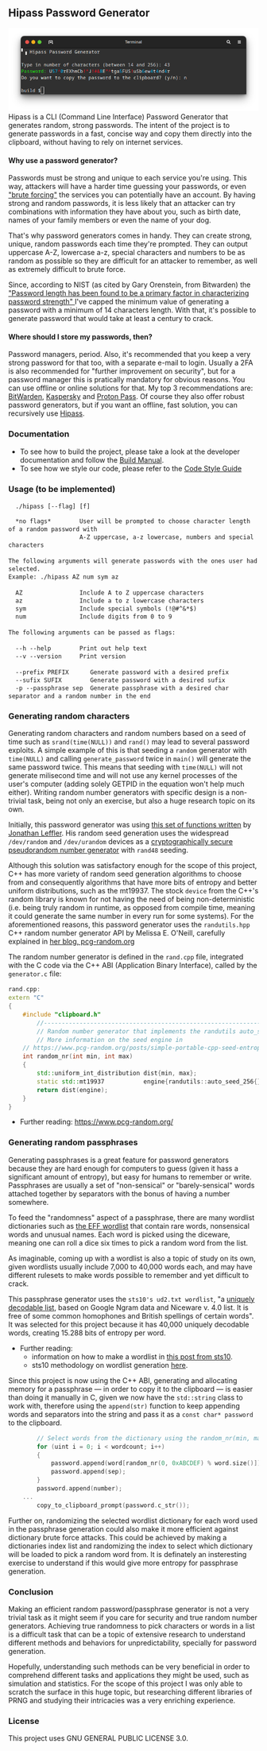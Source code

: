## Hipass Password Generator

![Hipass password generator](./doc/assets/hipass.png)
Hipass is a CLI (Command Line Interface) Password Generator that generates random, strong passwords. 
The intent of the project is to generate passwords in a fast, concise way and copy them directly into the clipboard, without having 
to rely on internet services.

#### Why use a password generator?
Passwords must be strong and unique to each service you're using. This way, attackers will have a harder time guessing your passwords, or even 
<a href="https://www.fortinet.com/resources/cyberglossary/brute-force-attack">"brute forcing"</a> 
the services you can potentially have an account. By having strong and random passwords, it is less likely that an attacker can try combinations with information
they have about you, such as birth date, names of your family members or even the name of your dog. 

That's why password generators comes in handy. They can create strong, unique, random passwords each time they're prompted. 
They can output uppercase A-Z, lowercase a-z, special characters and numbers to be as random as possible so they are difficult for an attacker to remember,
as well as extremely difficult to brute force.

Since, according to NIST (as cited by Gary Orenstein, from Bitwarden) the 
<a href="https://bitwarden.com/blog/how-long-should-my-password-be/">
"Password length has been found to be a primary factor in characterizing password strength"
</a>
I've capped the minimum value of generating a password with a minimum of 14 characters length. 
With that, it's possible to generate password that would take at least a century to crack. 

#### Where should I store my passwords, then?
Password managers, period. Also, it's recommended that you keep a very strong password for that too, with a separate e-mail to login.
Usually a 2FA is also recommended for "further improvement on security", but for a password manager this is pratically mandatory for obvious reasons. 
You can use offline or online solutions for that. My top 3 recommendations are: 
<a href="https://bitwarden.com/">BitWarden</a>, <a href="https://usa.kaspersky.com/about/company">Kaspersky</a> and <a href="https://proton.me/pass">Proton Pass</a>.
Of course they also offer robust password generators, but if you want an offline, fast solution, you can recursively use 
<a href="https://github.com/lknknm/hipass-pass-gen">Hipass</a>.

### Documentation
- To see how to build the project, please take a look at the developer documentation and follow the [Build Manual](./doc/dev/BUILD.md). 
- To see how we style our code, please refer to the [Code Style Guide](./doc/dev/STYLEGUIDE.md)

### Usage (to be implemented)
```
  ./hipass [--flag] [f]
```

```
  *no flags*        User will be prompted to choose character length of a random password with 
                    A-Z uppercase, a-z lowercase, numbers and special characters

The following arguments will generate passwords with the ones user had selected.
Example: ./hipass AZ num sym az

  AZ                Include A to Z uppercase characters
  az                Include a to z lowercase characters
  sym               Include special symbols (!@#^&*$)
  num               Include digits from 0 to 9

The following arguments can be passed as flags:  

  --h --help        Print out help text
  --v --version     Print version
       
  --prefix PREFIX      Generate password with a desired prefix
  --sufix SUFIX        Generate password with a desired sufix
  -p --passphrase sep  Generate passphrase with a desired char separator and a random number in the end
```

### Generating random characters
Generating random characters and random numbers based on a seed of time such as `srand(time(NULL))` and `rand()` may lead to several password exploits. A simple example of this is that seeding a `random` generator with `time(NULL)` and calling `generate_password` twice in `main()` will generate the same password twice. This means that seeding with `time(NULL)` will not generate milisecond time and will not use any kernel processes of the user's computer (adding solely GETPID in the equation won't help much either). Writing random number generators with specific design is a non-trivial task, being not only an exercise, but also a huge research topic on its own.

Initially, this password generator was using [this set of functions written](https://github.com/jleffler/soq/tree/6118083dc6af1daa0a0f0f54d6414f2f6c0e9049/src/so-7594-6155) by [Jonathan Leffler](https://github.com/jleffler). His random seed generation uses the widespread `/dev/random` and `/dev/urandom` devices as a [cryptographically secure pseudorandom number generator](https://en.wikipedia.org/wiki/Cryptographically_secure_pseudorandom_number_generator) with `rand48` seeding.

Although this solution was satisfactory enough for the scope of this project, C++ has more variety of random seed generation algorithms to choose from and consequently algorithms that have more bits of entropy and better uniform distributions, such as the mt19937. The stock `device` from the C++'s random library is known for not having the need of being non-deterministic (i.e. being truly random in runtime, as opposed from compile time, meaning it could generate the same number in every run for some systems). For the aforementioned reasons, this password generator uses the `randutils.hpp` C++ random number generator API by Melissa E. O'Neill, carefully explained in [her blog, pcg-random.org](https://www.pcg-random.org/posts/simple-portable-cpp-seed-entropy.html)

The random number generator is defined in the `rand.cpp` file, integrated with the C code via the C++ ABI (Application Binary Interface), called by the `generator.c` file:
```cpp
rand.cpp:
extern "C" 
{
	#include "clipboard.h"
    	//----------------------------------------------------------------------------
    	// Random number generator that implements the randutils auto_seed_256 seed engine.
    	// More information on the seed engine in
   	// https://www.pcg-random.org/posts/simple-portable-cpp-seed-entropy.html
	int random_nr(int min, int max) 
	{
		std::uniform_int_distribution dist{min, max};
		static std::mt19937           engine{randutils::auto_seed_256{}.base()};
		return dist(engine);
	}
}
```

- Further reading: https://www.pcg-random.org/

### Generating random passphrases
Generating passphrases is a great feature for password generators because they are hard enough for computers to guess (given it hass a significant amount of entropy), but easy for humans to remember or write. Passphrases are usually a set of "non-sensical" or "barely-sensical" words attached together by separators with the bonus of having a number somewhere.

To feed the "randomness" aspect of a passphrase, there are many wordlist dictionaries such as [the EFF wordlist](https://www.eff.org/deeplinks/2016/07/new-wordlists-random-passphrases) that contain rare words, nonsensical words and unusual names. Each word is picked using the diceware, meaning one can roll a dice six times to pick a random word from the list.

As imaginable, coming up with a wordlist is also a topic of study on its own, given wordlists usually include 7,000 to 40,000 words each, and may have different rulesets to make words possible to remember and yet difficult to crack. 


This passphrase generator uses the `sts10's ud2.txt wordlist`, "a [uniquely decodable list](https://github.com/sts10/generated-wordlists?tab=readme-ov-file#what-does-it-mean-if-a-list-is-uniquely-decodable), based on Google Ngram data and Niceware v. 4.0 list. It is free of some common homophones and British spellings of certain words". It was selected for this project because it has 40,000 uniquely decodable words, creating 15.288 bits of entropy per word. 

- Further reading:  
  - information on how to make a wordlist in [this post from sts10](https://sts10.github.io/2020/09/30/making-a-word-list.html).
  - sts10 methodology on wordlist generation [here](https://github.com/sts10/generated-wordlists).

Since this project is now using the C++ ABI, generating and allocating memory for a passphrase — in order to copy it to the clipboard — is easier than doing it manually in C, given we now have the `std::string` class to work with, therefore using the `append(str)` function to keep appending words and separators into the string and pass it as a `const char* password` to the clipboard.

```cpp
		// Select words from the dictionary using the random_nr(min, max) function and append to string.
		for (uint i = 0; i < wordcount; i++)
		{
			password.append(word[random_nr(0, 0xABCDEF) % word.size()]);
			password.append(sep);
		}
		password.append(number);
    ...
		copy_to_clipboard_prompt(password.c_str());
```

Further on, randomizing the selected wordlist dictionary for each word used in the passphrase generation could also make it more efficient against dictionary brute force attacks. This could be achieved by making a dictionaries index list and randomizing the index to select which dictionary will be loaded to pick a random word from. It is definately an insteresting exercise to understand if this would give more entropy for passphrase generation.

### Conclusion
Making an efficient random password/passphrase generator is not a very trivial task as it might seem if you care for security and true random number generators. Achieving true randomness to pick characters or words in a list is a difficult task that can be a topic of extensive research to understand different methods and behaviors for unpredictability, specially for password generation.

Hopefully, understanding such methods can be very beneficial in order to comprehend different tasks and applications they might be used, such as simulation and statistics. For the scope of this project I was only able to scratch the surface in this huge topic, but researching different libraries of PRNG and studying their intricacies was a very enriching experience.

### License
This project uses GNU GENERAL PUBLIC LICENSE 3.0.
